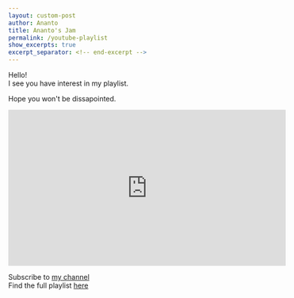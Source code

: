 ```yaml
---
layout: custom-post
author: Ananto
title: Ananto's Jam
permalink: /youtube-playlist
show_excerpts: true
excerpt_separator: <!-- end-excerpt -->
---
```


Hello!  
I see you have interest in my playlist.  
<!-- end-excerpt -->
Hope you won't be dissapointed.  

<iframe width="560" height="315" src="https://www.youtube.com/embed/videoseries?list=PLEwzGLbD27m3eg0_FqSYEptp40S6uzwUo" frameborder="0" allow="accelerometer; autoplay; encrypted-media; gyroscope; picture-in-picture" allowfullscreen></iframe>  
  
Subscribe to [my channel](https://www.youtube.com/channel/UCDIqQtl5eWaLr-OdCJKCcCA?view_as=subscriber)  
Find the full playlist [here](https://www.youtube.com/playlist?list=PLEwzGLbD27m3eg0_FqSYEptp40S6uzwUo)  
